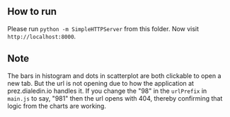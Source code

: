## How to run

Please run `python -m SimpleHTTPServer` from this folder.
Now visit `http://localhost:8000`.

## Note

The bars in histogram and dots in scatterplot are both clickable to open a new tab.
But the url is not opening due to how the application at prez.dialedin.io handles it.
If you change the "98" in the `urlPrefix` in `main.js` to say, "981" then the url opens 
with 404, thereby confirming that logic from the charts are working.
